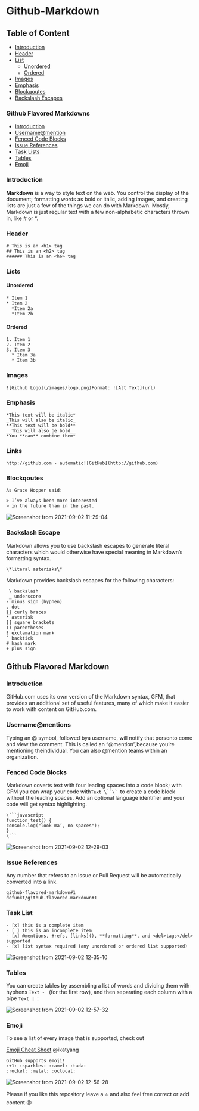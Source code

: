 # Github-Markdown

## Table of Content

- [Introduction](#introduction)
- [Header](#header)
- [List](#list)
  - [Unordered](#unordered)
  - [Ordered](#ordered) 
- [Images](#images)
- [Emphasis](#emphasis)
- [Blockqoutes](#blockqoutes)
- [Backslash Escapes](#backslash--escapes)

### Github Flavored Markdowns

- [Introduction](#introduction)
- [Username@mention](#username@mention)
- [Fenced Code Blocks](#fenced--code--locks)
- [Issue References](#issue--references)
- [Task Lists](#task--list)
- [Tables](#tables)
- [Emoji](#emoji)

### Introduction

**Markdown** is a way to style text on the web. You control the display of the document; formatting words as
bold or italic, adding images, and creating lists are just a few of the things we can do with Markdown. Mostly,
Markdown is just regular text with a few non-alphabetic characters thrown in, like # or *.

### Header

```Text
# This is an <h1> tag
## This is an <h2> tag
###### This is an <h6> tag
```
### Lists

#### Unordered

```Text
* Item 1
* Item 2
  *Item 2a
  *Item 2b
```
#### Ordered

```Text
1. Item 1
2. Item 2
3. Item 3
  * Item 3a
  * Item 3b
```

### Images

```Text
![Github Logo](/images/logo.png)Format: ![Alt Text](url)
````

### Emphasis

```Text
*This text will be italic*
_This will also be italic_
**This text will be bold**
__This will also be bold__
*You **can** combine them*
```

### Links

```Text
http://github.com - automatic![GitHub](http://github.com)
```

### Blockqoutes

```Text
As Grace Hopper said:

> I’ve always been more interested
> in the future than in the past.
``` 
![Screenshot from 2021-09-02 11-29-04](https://user-images.githubusercontent.com/37219226/131828485-0ee8cf23-b713-44ac-a987-14135da81d3e.png)

### Backslash Escape

Markdown allows you to use backslash escapes to generate literal characters which
would otherwise have special meaning in Markdown’s formatting syntax.

```Text
\*literal asterisks\*
```

Markdown provides backslash escapes for
the following characters:

```Text
 \ backslash  
 _ underscore
- minus sign (hyphen)
. dot
{} curly braces
* asterisk
[] square brackets
() parentheses
! exclamation mark
` backtick
# hash mark
+ plus sign
```

## Github Flavored Markdown

### Introduction

GitHub.com uses its own version of the Markdown syntax, GFM, that provides an additional set of useful
features, many of which make it easier to work with content on GitHub.com.

### Username@mentions

Typing an @ symbol, followed bya username, will notify that personto come and view the comment.
This is called an “@mention”,because you’re mentioning theindividual. You can also @mention
teams within an organization.

### Fenced Code Blocks

Markdown coverts text with four leading spaces into a code block; with GFM you can
wrap your code with```Text \``\` ```to create a code block without the leading spaces. Add an
optional language identifier and your code will get syntax highlighting.

```Text
\```javascript
function test() {
console.log("look ma’, no spaces");
}
\```
```
![Screenshot from 2021-09-02 12-29-03](https://user-images.githubusercontent.com/37219226/131839246-f17295de-060f-4744-99ca-e581d42be159.png)


### Issue References

Any number that refers to an Issue or Pull Request will be automatically converted into a link.

```Text
github-flavored-markdown#1
defunkt/github-flavored-markdown#1
```

### Task List

```Text
- [x] this is a complete item
- [ ] this is an incomplete item
- [x] @mentions, #refs, [links](), **formatting**, and <del>tags</del> supported
- [x] list syntax required (any unordered or ordered list supported)
```
![Screenshot from 2021-09-02 12-35-10](https://user-images.githubusercontent.com/37219226/131839361-9bf01704-d249-4994-a3b5-441dbeb7f8a5.png)



### Tables

You can create tables by assembling
a list of words and dividing them
with hyphens ```Text - ``` (for the first row),
and then separating each column
with a pipe ```Text | ```:

![Screenshot from 2021-09-02 12-57-32](https://user-images.githubusercontent.com/37219226/131839622-045065d0-464a-44af-b376-4b6fab361217.png)


### Emoji

To see a list of every image that is supported, check out

<a href="https://github.com/ikatyang/emoji-cheat-sheet" alt="emoji-cheat-sheet">Emoji Cheat Sheet</a>  @ikatyang

```Text
GitHub supports emoji!
:+1: :sparkles: :camel: :tada:
:rocket: :metal: :octocat:
```
![Screenshot from 2021-09-02 12-56-28](https://user-images.githubusercontent.com/37219226/131839465-d6910f4b-58a6-4609-9333-813198bc30ba.png)


Please if you like this repository leave a :star: and also feel free correct or add content :wink:
